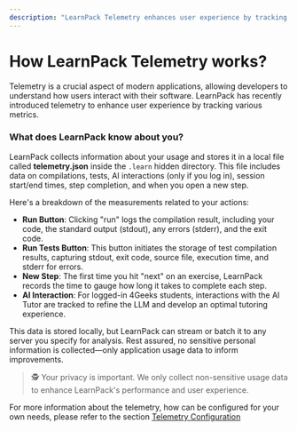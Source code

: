 ```yaml
---
description: "LearnPack Telemetry enhances user experience by tracking interactions and performance metrics, stored locally for improvement analysis."
---
```



# How LearnPack Telemetry works?

Telemetry is a crucial aspect of modern applications, allowing developers to understand how users interact with their software. LearnPack has recently introduced telemetry to enhance user experience by tracking various metrics.

### What does LearnPack know about you?

LearnPack collects information about your usage and stores it in a local file called **telemetry.json** inside the `.learn` hidden directory. This file includes data on compilations, tests, AI interactions (only if you log in), session start/end times, step completion, and when you open a new step. 

Here's a breakdown of the measurements related to your actions:

- **Run Button**: Clicking "run" logs the compilation result, including your code, the standard output (stdout), any errors (stderr), and the exit code.
- **Run Tests Button**: This button initiates the storage of test compilation results, capturing stdout, exit code, source file, execution time, and stderr for errors.
- **New Step**: The first time you hit "next" on an exercise, LearnPack records the time to gauge how long it takes to complete each step.
- **AI Interaction**: For logged-in 4Geeks students, interactions with the AI Tutor are tracked to refine the LLM and develop an optimal tutoring experience.

This data is stored locally, but LearnPack can stream or batch it to any server you specify for analysis. Rest assured, no sensitive personal information is collected—only application usage data to inform improvements.

> 🕵️ Your privacy is important. We only collect non-sensitive usage data to enhance LearnPack's performance and user experience.


For more information about the telemetry, how can be configured for your own needs, please refer to the section [Telemetry Configuration](https://4geeks.com/docs/learnpack/telemetry-configuration)



